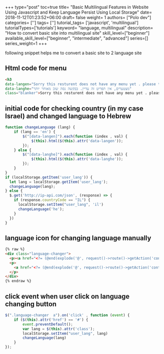 +++
type="post"
toc=true
title= "Basic Multilingual Features in Website Using Javascript and Keep Language Persist Using Local Storage"
date= 2018-11-12T01:23:52+06:00
draft= false
weight= 1
authors= ["Polo dev"]
categories= ['']
tags= ['']
tutorial_tags= ['javascript', 'multilingual']
tutorialTypes=['tutorials']
keyword= "language, multilingual"
description= "How to convert basic site into multilingual site"
skill_level=["beginner"]
available_skill_level=["beginner", "intermediate", "advanced"]
series=[]
series_weight=1
+++

following snippet helps me to convert a basic site to 2 language site

## Html code for menu
~~~html
<h3
data-langen="Sorry this resturent does not have any menu yet . please try again later"
data-langhe="מצטערים, אין תפריט זה עדיין. בבקשה נסה שוב מאוחר יותר"
class="blanker">Sorry this resturent does not have any menu yet . please try again later </h3>

~~~

## initial code for checking country (in my case Israel) and changed language to Hebrew
~~~js
function changeLanguage (lang) {
    if (lang == 'en') {
        $("[data-langen]").each(function (index , val) {
            $(this).html($(this).attr('data-langen'));
        });
    } else {
        $("[data-langhe]").each(function (index , val) {
            $(this).html($(this).attr('data-langhe'));
        });
    }
}
if (localStorage.getItem('user_lang')) {
  let lang = localStorage.getItem('user_lang');
  changeLanguage(lang);
} else {
  $.get('http://ip-api.com/json', (response) => {
    if (response.countryCode == "IL") {
      localStorage.setItem("user_lang", 'il')
      changeLanguage('he');
    }
  })
}
~~~

## language icon for changing language manually

~~~html
{% raw %}
<div class="language-changer">
  <p><a href="<?= (@end(explode('@', request()->route()->getAction('controller'))) == 'catmenu') ? action('frontEndController@language', ['lan' => 'en']) : '#'; ?>" class="en"><img src="{{ asset('img/en.png') }}" alt="Language icon is not available"></a></p>
  <p>
    <a href="<?= (@end(explode('@', request()->route()->getAction('controller'))) == 'catmenu') ? action('frontEndController@language', ['lan' => 'he']) : '#'; ?>" class="il"><img src="{{ asset('img/il.png') }}" alt="Language icon is not available"></a>
  </p>
</div>
{% endraw %}
~~~

## click event when user click on language changing button

~~~js
$(".language-changer  a").on('click' , function (event) {
    if ($(this).attr('href') == '#') {
        event.preventDefault();
        var lang = $(this).attr('class');
        localStorage.setItem("user_lang", lang)
        changeLanguage(lang)
    }
});
~~~


